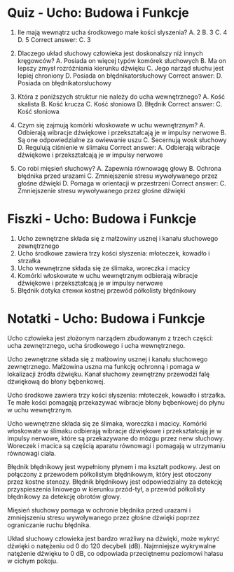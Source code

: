  # Quiz - Ucho: Budowa i Funkcje

1. Ile mają wewnątrz ucha środkowego małe kości słyszenia?
   A. 2
   B. 3
   C. 4
   D. 5
   Correct answer: C. 3

2. Dlaczego układ słuchowy człowieka jest doskonalszy niż innych kręgowców?
   A. Posiada on więcej typów komórek słuchowych
   B. Ma on lepszy zmysł rozróżniania kierunku dźwięku
   C. Jego narząd słuchu jest lepiej chroniony
   D. Posiada on błędnikatorsłuchowy
   Correct answer: D. Posiada on błędnikatorsłuchowy

3. Która z poniższych struktur nie należy do ucha wewnętrznego?
   A. Kość skalista
   B. Kość krucza
   C. Kość słoniowa
   D. Błędnik
   Correct answer: C. Kość słoniowa

4. Czym się zajmują komórki włoskowate w uchu wewnętrznym?
   A. Odbierają wibracje dźwiękowe i przekształcają je w impulsy nerwowe
   B. Są one odpowiedzialne za owiewanie uszu
   C. Secernują wosk słuchowy
   D. Regulują ciśnienie w ślimaku
   Correct answer: A. Odbierają wibracje dźwiękowe i przekształcają je w impulsy nerwowe

5. Co robi mięsień słuchowy?
   A. Zapewnia równowagę głowy
   B. Ochrona błędnika przed urazami
   C. Zmniejszenie stresu wywoływanego przez głośne dźwięki
   D. Pomaga w orientacji w przestrzeni
   Correct answer: C. Zmniejszenie stresu wywoływanego przez głośne dźwięki

# Fiszki - Ucho: Budowa i Funkcje

1. Ucho zewnętrzne składa się z małżowiny usznej i kanału słuchowego zewnętrznego
2. Ucho środkowe zawiera trzy kości słyszenia: młoteczek, kowadło i strzałka
3. Ucho wewnętrzne składa się ze ślimaka, woreczka i  macicy
4. Komórki włoskowate w uchu wewnętrznym odbierają wibracje dźwiękowe i przekształcają je w impulsy nerwowe
5. Błędnik dotyka стенки kostnej przewód półkolisty błędnikowy

# Notatki - Ucho: Budowa i Funkcje

Ucho człowieka jest złożonym narządem zbudowanym z trzech części: ucha zewnętrznego, ucha środkowego i ucha wewnętrznego.

Ucho zewnętrzne składa się z małżowiny usznej i kanału słuchowego zewnętrznego. Małżowina uszna ma funkcję ochronną i pomaga w lokalizacji źródła dźwięku. Kanał słuchowy zewnętrzny przewodzi falę dźwiękową do błony bębenkowej.

Ucho środkowe zawiera trzy kości słyszenia: młoteczek, kowadło i strzałka. Te małe kości pomagają przekazywać wibracje błony bębenkowej do płynu w uchu wewnętrznym.

Ucho wewnętrzne składa się ze ślimaka, woreczka i  macicy. Komórki włoskowate w ślimaku odbierają wibracje dźwiękowe i przekształcają je w impulsy nerwowe, które są przekazywane do mózgu przez nerw słuchowy. Woreczek i macica są częścią aparatu równowagi i pomagają w utrzymaniu równowagi ciała.

Błędnik błędnikowy jest wypełniony płynem i ma kształt podkowy. Jest on połączony z przewodem półkolistym błędnikowym, który jest otoczony przez kostne stenozy. Błędnik błędnikowy jest odpowiedzialny za detekcję przyspieszenia liniowego w kierunku przód-tył, a przewód półkolisty błędnikowy za detekcję obrotów głowy.

Mięsień słuchowy pomaga w ochronie błędnika przed urazami i zmniejszeniu stresu wywoływanego przez głośne dźwięki poprzez ograniczanie ruchu błędnika.

Układ słuchowy człowieka jest bardzo wrażliwy na dźwięki, może wykryć dźwięki o natężeniu od 0 do 120 decybeli (dB). Najmniejsze wykrywalne natężenie dźwięku to 0 dB, co odpowiada przeciętnemu poziomowi hałasu w cichym pokoju.